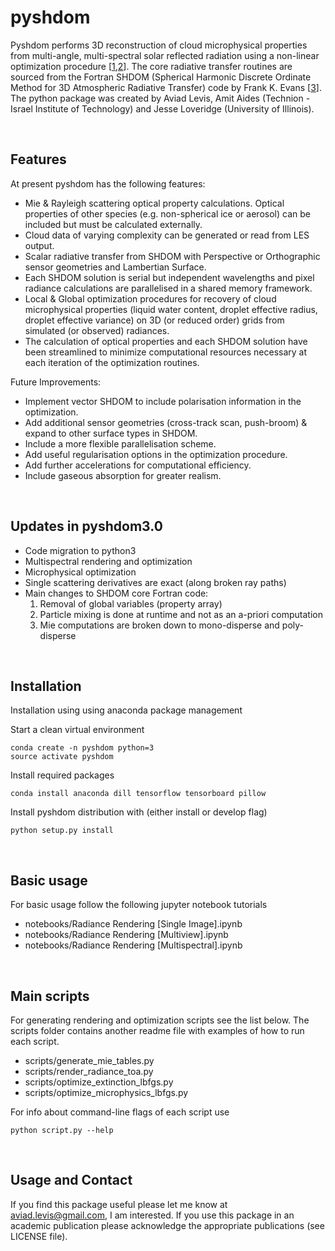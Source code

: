 # pyshdom

Pyshdom performs 3D reconstruction of cloud microphysical properties from multi-angle, multi-spectral solar reflected radiation using a non-linear optimization procedure [[1],[2]]. The core radiative transfer routines are sourced from the Fortran SHDOM (Spherical Harmonic Discrete Ordinate Method for 3D Atmospheric Radiative Transfer) code by Frank K. Evans [[3]]. The python package was created by Aviad Levis, Amit Aides (Technion - Israel Institute of Technology) and Jesse Loveridge (University of Illinois).

[1]: http://openaccess.thecvf.com/content_iccv_2015/html/Levis_Airborne_Three-Dimensional_Cloud_ICCV_2015_paper.html
[2]: http://openaccess.thecvf.com/content_cvpr_2017/html/Levis_Multiple-Scattering_Microphysics_Tomography_CVPR_2017_paper.html
[3]: http://coloradolinux.com/~evans/shdom.html

&nbsp;

## Features

At present pyshdom has the following features:

* Mie & Rayleigh scattering optical property calculations. Optical properties of other species (e.g. non-spherical ice or aerosol) can be included but must be calculated externally.
* Cloud data of varying complexity can be generated or read from LES output.
* Scalar radiative transfer from SHDOM with Perspective or Orthographic sensor geometries and Lambertian Surface.
* Each SHDOM solution is serial but independent wavelengths and pixel radiance calculations are
parallelised in a shared memory framework.
* Local & Global optimization procedures for recovery of cloud microphysical properties (liquid water content,
droplet effective radius, droplet effective variance) on 3D (or reduced order) grids from simulated (or observed) radiances.
* The calculation of optical properties and each SHDOM solution have been streamlined to minimize computational resources
necessary at each iteration of the optimization routines.

Future Improvements:

* Implement vector SHDOM to include polarisation information in the optimization.
* Add additional sensor geometries (cross-track scan, push-broom) & expand to other surface types in SHDOM.
* Include a more flexible parallelisation scheme.
* Add useful regularisation options in the optimization procedure.
* Add further accelerations for computational efficiency.
* Include gaseous absorption for greater realism.

&nbsp;

## Updates in pyshdom3.0
 - Code migration to python3
 - Multispectral rendering and optimization
 - Microphysical optimization
 - Single scattering derivatives are exact (along broken ray paths)
 - Main changes to SHDOM core Fortran code: 
     1. Removal of global variables (property array)
     2. Particle mixing is done at runtime and not as an a-priori computation 
     4. Mie computations are broken down to mono-disperse and poly-disperse

&nbsp;

## Installation 
Installation using using anaconda package management

Start a clean virtual environment
```
conda create -n pyshdom python=3
source activate pyshdom
```

Install required packages
```
conda install anaconda dill tensorflow tensorboard pillow
```

Install pyshdom distribution with (either install or develop flag)
```
python setup.py install
```

&nbsp;

## Basic usage
For basic usage follow the following jupyter notebook tutorials
- notebooks/Radiance Rendering [Single Image].ipynb
- notebooks/Radiance Rendering [Multiview].ipynb
- notebooks/Radiance Rendering [Multispectral].ipynb
 
&nbsp;

## Main scripts
For generating rendering and optimization scripts see the list below. 
The scripts folder contains another readme file with examples of how to run each script.
  - scripts/generate_mie_tables.py
  - scripts/render_radiance_toa.py
  - scripts/optimize_extinction_lbfgs.py
  - scripts/optimize_microphysics_lbfgs.py
  
For info about command-line flags of each script use 
```
python script.py --help
```

&nbsp;

## Usage and Contact
If you find this package useful please let me know at aviad.levis@gmail.com, I am interested.
If you use this package in an academic publication please acknowledge the appropriate publications (see LICENSE file). 


